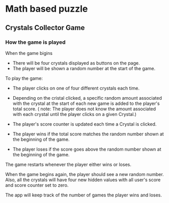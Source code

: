 # Math based puzzle 
## Crystals Collector Game
### How the game is played

When the game bigins
* There will be four crystals displayed as buttons on the page.
* The player will be shown a random number at the start of the game.

To play the game:
* The player clicks on one of four different crystals each time. 
* Depending on the cristal clicked, a specific random amount associated with the crystal at the start of each new game is added to the player's total score. 
    ( note: The player does not know the amount associated with each crystal until the player clicks on a given Crystal.) 

* The player's score counter is updated each time a Crystal is clicked.
* The player wins if the total score matches the random number shown at the beginning of the game.
* The player loses if the score goes above the random number shown at the beginning of the game.

The game restarts whenever the player either wins or loses.

When the game begins again, the player should see a new random number. Also, all the crystals will have four new hidden values with all user's score and score counter set to zero.

The app will keep track of the number of games the player wins and loses.
